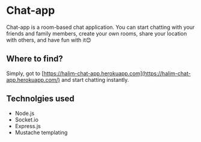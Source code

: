 # Chat-app

Chat-app is a room-based chat application. You can start chatting with your friends and family members, create your own rooms, share your location with others, and have fun with it😊

## Where to find?
Simply, got to [https://halim-chat-app.herokuapp.com](https://halim-chat-app.herokuapp.com/) and start chatting instantly.

## Technolgies used

+ Node.js
+ Socket.io
+ Express.js
+ Mustache templating
